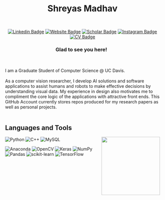 <div align=center>
<h1>Shreyas Madhav</h1>

<br/>

[![Linkedin Badge](https://img.shields.io/badge/LinkedIn-0077B5?style=for-the-badge&logo=linkedin&logoColor=white)](https://www.linkedin.com/in/shreyas-madhav-a-v/)
[![Website Badge](https://img.shields.io/badge/website-000000?style=for-the-badge&logo=About.me&logoColor=white)](https://shreyas-madhav.com)
[![Scholar Badge](https://img.shields.io/badge/Google_Scholar-000000?style=for-the-badge&logo=cap&logoColor=white)](https://scholar.google.co.in/citations?user=4VDwbi0AAAAJ&hl=en)
[![Instagram Badge](https://img.shields.io/badge/Instagram-E4405F?style=for-the-badge&logo=instagram&logoColor=white)](https://www.instagram.com/shreyas_madhav/)
[![CV Badge](https://img.shields.io/badge/curriculum_vitae-000000?style=for-the-badge&logo=cap&logoColor=black)](https://github.com/Shreyas-Madhav/Shreyas-Madhav/blob/main/Images/Shreyas%20Madhav%20Ambattur%20Vijayanand%20-%20CV.pdf)


### Glad to see you here! &nbsp;

</div>
</br></br>
I am a Graduate Student of Computer Science @ UC Davis. </br> </br>As a computer vision researcher, I develop AI solutions and software applications to assist humans and robots to make effective decisions by understanding visual data. My experience in design also motivates me to compliment the core logic of the applications with attractive front ends. This GitHub Account currently stores repos produced for my research papers as well as personal projects.
</br></br>
<h2 >Languages and Tools</h2>
<p>
  <img align="right" img height="190em" src="https://github-readme-stats.vercel.app/api?username=Shreyas-Madhav&show_icons=true&hide_border=true&&count_private=true&include_all_commits=true" />
 
</p>


![Python](https://img.shields.io/badge/python-3670A0?style=for-the-badge&logo=python&logoColor=ffdd54)
![C++](https://img.shields.io/badge/c++-%2300599C.svg?style=for-the-badge&logo=c%2B%2B&logoColor=white)
![MySQL](https://img.shields.io/badge/mysql-%2300f.svg?style=for-the-badge&logo=mysql&logoColor=white)

![Anaconda](https://img.shields.io/badge/Anaconda-%2344A833.svg?style=for-the-badge&logo=anaconda&logoColor=white)
![OpenCV](https://img.shields.io/badge/opencv-%23white.svg?style=for-the-badge&logo=opencv&logoColor=white)
![Keras](https://img.shields.io/badge/Keras-%23D00000.svg?style=for-the-badge&logo=Keras&logoColor=white)
![NumPy](https://img.shields.io/badge/numpy-%23013243.svg?style=for-the-badge&logo=numpy&logoColor=white)
![Pandas](https://img.shields.io/badge/pandas-%23150458.svg?style=for-the-badge&logo=pandas&logoColor=white)
![scikit-learn](https://img.shields.io/badge/scikit--learn-%23F7931E.svg?style=for-the-badge&logo=scikit-learn&logoColor=white)
![TensorFlow](https://img.shields.io/badge/TensorFlow-%23FF6F00.svg?style=for-the-badge&logo=TensorFlow&logoColor=white)

